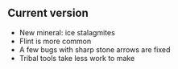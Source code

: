 ## Current version

* New mineral: ice stalagmites
* Flint is more common
* A few bugs with sharp stone arrows are fixed
* Tribal tools take less work to make
